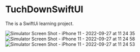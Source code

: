 # TuchDownSwiftUI
The is a SwiftUi learning project.


![Simulator Screen Shot - iPhone 11 - 2022-09-27 at 11 24 35](https://user-images.githubusercontent.com/23311837/192442257-42199df5-ce57-4497-b18d-b002f6e0a00e.png)
![Simulator Screen Shot - iPhone 11 - 2022-09-27 at 11 24 58](https://user-images.githubusercontent.com/23311837/192442311-3c03c370-59e4-4c74-bf4c-8d625a1582a9.png)
![Simulator Screen Shot - iPhone 11 - 2022-09-27 at 11 24 53](https://user-images.githubusercontent.com/23311837/192442325-afdfdbcd-8eb6-4a44-a62c-8d44a28dcb52.png)
